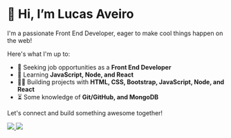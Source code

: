 <div>
  <h1>👋 Hi, I’m Lucas Aveiro</h1>
  <p>I'm a passionate Front End Developer, eager to make cool things happen on the web!</p>
  <p>Here's what I'm up to:</p>
  <ul>
    <li>👀 Seeking job opportunities as a <strong>Front End Developer</strong></li>
    <li>🌱 Learning <strong>JavaScript, Node, and React</strong></li>
    <li>👨‍💻 Building projects with <strong>HTML, CSS, Bootstrap, JavaScript, Node, and React</strong></li>
    <li>⏳ Some knowledge of <strong>Git/GitHub, and MongoDB</strong></li>
  </ul>
  <p>Let's connect and build something awesome together!</p>
  <div>
    <a href="https://www.instagram.com/eng.aveiro/" target="_blank">
      <img src="https://img.icons8.com/fluency/48/000000/instagram-new.png"/>
    </a>
    <a href="https://www.linkedin.com/in/lucas-aveiro-8b061897/" target="_blank">
      <img src="https://img.icons8.com/color/48/000000/linkedin.png"/>
    </a>
  </div>
</div>



<!---
lucasaveiro/lucasaveiro is a ✨ special ✨ repository because its `README.md` (this file) appears on your GitHub profile.
You can click the Preview link to take a look at your changes.
--->
